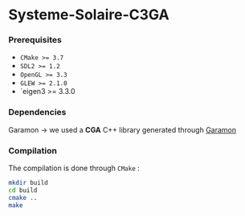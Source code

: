 # Systeme-Solaire-C3GA

### Prerequisites
* `CMake >= 3.7`
* `SDL2 >= 1.2`
* `OpenGL >= 3.3`
* `GLEW >= 2.1.0`
* `eigen3 >= 3.3.0


### Dependencies
Garamon -> we used a **CGA** C++ library generated through [Garamon](https://github.com/vincentnozick/garamon)


### Compilation
The compilation is done through `CMake` :
````bash
mkdir build
cd build
cmake ..
make


